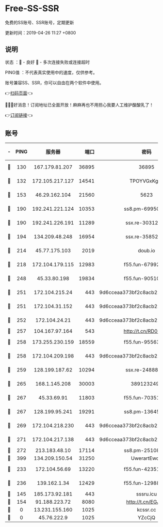 # Free-SS-SSR

免费的SS账号、SSR账号，定期更新

更新时间：2019-04-26 11:27 +0800

## 说明

状态     ：🙂 - 良好 🙁 - 多次连接失败或连接超时

PING值   ：不代表真实使用中的速度，仅供参考。

账号兼容SS、SSR，你可以自由在两个软件中使用。

👉[扫码页面](https://liesauer.github.io/Free-SS-SSR/)👈

🎉🎉🎉好消息！订阅地址已全面开放！麻麻再也不用担心我要人工维护酸酸乳了！

👉[订阅链接](https://www.liesauer.net/yogurt/subscribe?ACCESS_TOKEN=DAYxR3mMaZAsaqUb)👈

## 账号

|-|PING|服务器|端口|密码|加密方式|区域|
|:----:|:----:|:-----:|-----:|:----:|:----:|:----:|
|🙂|130|167.179.81.207|36895|36895|aes-256-cfb|JP|
|🙂|132|172.105.217.127|14541|TPOYVGxKglpi|aes-256-cfb|JP|
|🙂|153|46.29.162.104|21560|5623|aes-128-ctr|RU|
|🙂|190|192.241.221.124|10353|ss8.pm-69950970|aes-256-cfb|US|
|🙂|190|192.241.226.191|11289|ssx.re-30312504|aes-256-cfb|US|
|🙂|194|134.209.48.248|16954|ssx.re-35852205|aes-256-cfb|US|
|🙂|214|45.77.175.103|2019|doub.io|aes-128-ctr|SG|
|🙂|218|172.104.179.115|12983|f55.fun-67992168|aes-256-cfb|SG|
|🙂|248|45.33.80.198|19834|f55.fun-90510062|aes-256-cfb|US|
|🙂|251|172.104.215.24|443|9d6cceaa373bf2c8acb22e60b6a58be6|aes-256-cfb|US|
|🙂|251|172.104.31.152|443|9d6cceaa373bf2c8acb22e60b6a58be6|aes-256-cfb|US|
|🙂|252|172.104.24.21|443|9d6cceaa373bf2c8acb22e60b6a58be6|aes-256-cfb|US|
|🙂|257|104.167.97.164|543|http://t.cn/RD0D7sx|rc4-md5|CA|
|🙂|258|173.255.230.159|18559|f55.fun-95563135|aes-256-cfb|US|
|🙂|258|172.104.209.198|443|9d6cceaa373bf2c8acb22e60b6a58be6|aes-256-cfb|US|
|🙂|259|128.199.187.62|10294|ssx.re-24888501|aes-256-cfb|SG|
|🙂|265|168.1.145.208|30003|3891232494|aes-256-cfb|AU|
|🙂|267|45.33.69.91|11803|f55.fun-70351171|aes-256-cfb|US|
|🙂|267|128.199.95.241|19291|ss8.pm-13645319|aes-256-cfb|SG|
|🙂|269|172.104.218.230|443|9d6cceaa373bf2c8acb22e60b6a58be6|aes-256-cfb|US|
|🙂|271|172.104.217.138|443|9d6cceaa373bf2c8acb22e60b6a58be6|aes-256-cfb|US|
|🙂|272|213.183.48.10|17114|ss8.pm-25108504|rc4-md5|RU|
|🙂|399|134.209.150.54|31250|UwerartEwqe|chacha20|IN|
|🙂|233|172.104.56.69|13220|f55.fun-42351111|aes-256-cfb|SG|
|🙂|236|139.162.1.34|12429|f55.fun-12988715|aes-256-cfb|SG|
|🙁|145|185.173.92.181|443|sssru.icu|rc4-md5|RU|
|🙁|154|91.188.223.72|8080|http://t.cn/EGJIyrl|rc4-md5|RU|
|🙁|0|13.231.155.160|1025|kcssr.cc|rc4-md5|JP|
|🙁|0|45.76.222.9|1025|YZcCjQ|rc4-md5|JP|
